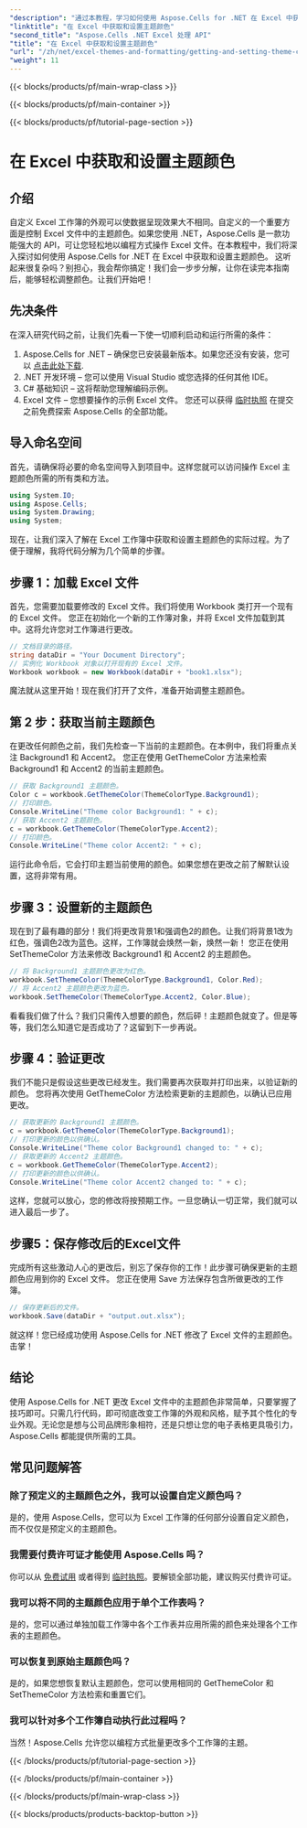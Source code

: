 ```yaml
---
"description": "通过本教程，学习如何使用 Aspose.Cells for .NET 在 Excel 中获取和设置主题颜色。教程包含完整的分步指南和代码示例。"
"linktitle": "在 Excel 中获取和设置主题颜色"
"second_title": "Aspose.Cells .NET Excel 处理 API"
"title": "在 Excel 中获取和设置主题颜色"
"url": "/zh/net/excel-themes-and-formatting/getting-and-setting-theme-colors/"
"weight": 11
---
```


{{< blocks/products/pf/main-wrap-class >}}

{{< blocks/products/pf/main-container >}}

{{< blocks/products/pf/tutorial-page-section >}}

# 在 Excel 中获取和设置主题颜色

## 介绍
自定义 Excel 工作簿的外观可以使数据呈现效果大不相同。自定义的一个重要方面是控制 Excel 文件中的主题颜色。如果您使用 .NET，Aspose.Cells 是一款功能强大的 API，可让您轻松地以编程方式操作 Excel 文件。在本教程中，我们将深入探讨如何使用 Aspose.Cells for .NET 在 Excel 中获取和设置主题颜色。
这听起来很复杂吗？别担心，我会帮你搞定！我们会一步步分解，让你在读完本指南后，能够轻松调整颜色。让我们开始吧！
## 先决条件
在深入研究代码之前，让我们先看一下使一切顺利启动和运行所需的条件：
1. Aspose.Cells for .NET – 确保您已安装最新版本。如果您还没有安装，您可以 [点击此处下载](https://releases。aspose.com/cells/net/).
2. .NET 开发环境 – 您可以使用 Visual Studio 或您选择的任何其他 IDE。
3. C# 基础知识 – 这将帮助您理解编码示例。
4. Excel 文件 – 您想要操作的示例 Excel 文件。
您还可以获得 [临时执照](https://purchase.aspose.com/temporary-license/) 在提交之前免费探索 Aspose.Cells 的全部功能。
## 导入命名空间
首先，请确保将必要的命名空间导入到项目中。这样您就可以访问操作 Excel 主题颜色所需的所有类和方法。
```csharp
using System.IO;
using Aspose.Cells;
using System.Drawing;
using System;
```
现在，让我们深入了解在 Excel 工作簿中获取和设置主题颜色的实际过程。为了便于理解，我将代码分解为几个简单的步骤。
## 步骤 1：加载 Excel 文件
首先，您需要加载要修改的 Excel 文件。我们将使用 Workbook 类打开一个现有的 Excel 文件。
您正在初始化一个新的工作簿对象，并将 Excel 文件加载到其中。这将允许您对工作簿进行更改。
```csharp
// 文档目录的路径。
string dataDir = "Your Document Directory";
// 实例化 Workbook 对象以打开现有的 Excel 文件。
Workbook workbook = new Workbook(dataDir + "book1.xlsx");
```
魔法就从这里开始！现在我们打开了文件，准备开始调整主题颜色。
## 第 2 步：获取当前主题颜色
在更改任何颜色之前，我们先检查一下当前的主题颜色。在本例中，我们将重点关注 Background1 和 Accent2。
您正在使用 GetThemeColor 方法来检索 Background1 和 Accent2 的当前主题颜色。
```csharp
// 获取 Background1 主题颜色。
Color c = workbook.GetThemeColor(ThemeColorType.Background1);
// 打印颜色。
Console.WriteLine("Theme color Background1: " + c);
// 获取 Accent2 主题颜色。
c = workbook.GetThemeColor(ThemeColorType.Accent2);
// 打印颜色。
Console.WriteLine("Theme color Accent2: " + c);
```
运行此命令后，它会打印主题当前使用的颜色。如果您想在更改之前了解默认设置，这将非常有用。
## 步骤 3：设置新的主题颜色
现在到了最有趣的部分！我们将更改背景1和强调色2的颜色。让我们将背景1改为红色，强调色2改为蓝色。这样，工作簿就会焕然一新，焕然一新！
您正在使用 SetThemeColor 方法来修改 Background1 和 Accent2 的主题颜色。
```csharp
// 将 Background1 主题颜色更改为红色。
workbook.SetThemeColor(ThemeColorType.Background1, Color.Red);
// 将 Accent2 主题颜色更改为蓝色。
workbook.SetThemeColor(ThemeColorType.Accent2, Color.Blue);
```
看看我们做了什么？我们只需传入想要的颜色，然后砰！主题颜色就变了。但是等等，我们怎么知道它是否成功了？这留到下一步再说。
## 步骤 4：验证更改
我们不能只是假设这些更改已经发生。我们需要再次获取并打印出来，以验证新的颜色。
您将再次使用 GetThemeColor 方法检索更新的主题颜色，以确认已应用更改。
```csharp
// 获取更新的 Background1 主题颜色。
c = workbook.GetThemeColor(ThemeColorType.Background1);
// 打印更新的颜色以供确认。
Console.WriteLine("Theme color Background1 changed to: " + c);
// 获取更新的 Accent2 主题颜色。
c = workbook.GetThemeColor(ThemeColorType.Accent2);
// 打印更新的颜色以供确认。
Console.WriteLine("Theme color Accent2 changed to: " + c);
```
这样，您就可以放心，您的修改将按预期工作。一旦您确认一切正常，我们就可以进入最后一步了。
## 步骤5：保存修改后的Excel文件
完成所有这些激动人心的更改后，别忘了保存你的工作！此步骤可确保更新的主题颜色应用到你的 Excel 文件。
您正在使用 Save 方法保存包含所做更改的工作簿。
```csharp
// 保存更新后的文件。
workbook.Save(dataDir + "output.out.xlsx");
```
就这样！您已经成功使用 Aspose.Cells for .NET 修改了 Excel 文件的主题颜色。击掌！
## 结论
使用 Aspose.Cells for .NET 更改 Excel 文件中的主题颜色非常简单，只要掌握了技巧即可。只需几行代码，即可彻底改变工作簿的外观和风格，赋予其个性化的专业外观。无论您是想与公司品牌形象相符，还是只想让您的电子表格更具吸引力，Aspose.Cells 都能提供所需的工具。
## 常见问题解答
### 除了预定义的主题颜色之外，我可以设置自定义颜色吗？
是的，使用 Aspose.Cells，您可以为 Excel 工作簿的任何部分设置自定义颜色，而不仅仅是预定义的主题颜色。
### 我需要付费许可证才能使用 Aspose.Cells 吗？
你可以从 [免费试用](https://releases.aspose.com/) 或者得到 [临时执照](https://purchase.aspose.com/temporary-license/)。要解锁全部功能，建议购买付费许可证。
### 我可以将不同的主题颜色应用于单个工作表吗？
是的，您可以通过单独加载工作簿中各个工作表并应用所需的颜色来处理各个工作表的主题颜色。
### 可以恢复到原始主题颜色吗？
是的，如果您想恢复默认主题颜色，您可以使用相同的 GetThemeColor 和 SetThemeColor 方法检索和重置它们。
### 我可以针对多个工作簿自动执行此过程吗？
当然！Aspose.Cells 允许您以编程方式批量更改多个工作簿的主题。

{{< /blocks/products/pf/tutorial-page-section >}}

{{< /blocks/products/pf/main-container >}}

{{< /blocks/products/pf/main-wrap-class >}}

{{< blocks/products/products-backtop-button >}}